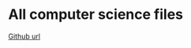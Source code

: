 # All computer science files

[Github url](https://github.com/Bruce-XUZILIN/computer-science-files)


